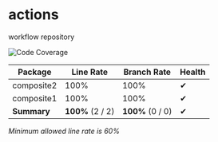 # actions
workflow repository

<!--CoverageStart-->
![Code Coverage](https://img.shields.io/badge/Code%20Coverage-100%25-success?style=flat)

Package | Line Rate | Branch Rate | Health
-------- | --------- | ----------- | ------
composite2 | 100% | 100% | ✔
composite1 | 100% | 100% | ✔
**Summary** | **100%** (2 / 2) | **100%** (0 / 0) | ✔

_Minimum allowed line rate is 60%_
<!--CoverageEnd-->



